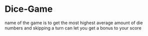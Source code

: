 # Dice-Game
name of the game is to get the most highest average amount of die numbers
 and skipping a turn can let you get a bonus to your score
